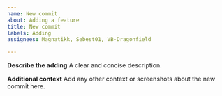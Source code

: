 ```yaml
---
name: New commit
about: Adding a feature
title: New commit
labels: Adding
assignees: Magnatikk, Sebest01, VB-Dragonfield

---
```


**Describe the adding**
A clear and concise description.

**Additional context**
Add any other context or screenshots about the new commit here.
